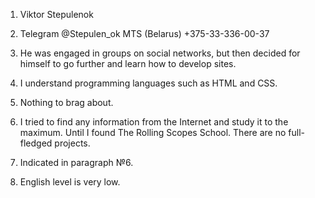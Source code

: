 1. Viktor Stepulenok

2. Telegram @Stepulen_ok
   MTS (Belarus) +375-33-336-00-37

3. He was engaged in groups on social networks, but then decided for   himself to go further and learn how to develop sites.

4. I understand programming languages ​​such as HTML and CSS.

5. Nothing to brag about.

6. I tried to find any information from the Internet and study it to the maximum. Until I found The Rolling Scopes School. There are no full-fledged projects.

7. Indicated in paragraph №6.

8. English level is very low.